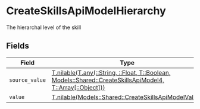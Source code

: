# CreateSkillsApiModelHierarchy

The hierarchal level of the skill


## Fields

| Field                                                                                                                                                                | Type                                                                                                                                                                 | Required                                                                                                                                                             | Description                                                                                                                                                          |
| -------------------------------------------------------------------------------------------------------------------------------------------------------------------- | -------------------------------------------------------------------------------------------------------------------------------------------------------------------- | -------------------------------------------------------------------------------------------------------------------------------------------------------------------- | -------------------------------------------------------------------------------------------------------------------------------------------------------------------- |
| `source_value`                                                                                                                                                       | [T.nilable(T.any(::String, ::Float, T::Boolean, Models::Shared::CreateSkillsApiModel4, T::Array[::Object]))](../../models/shared/createskillsapimodelsourcevalue.md) | :heavy_minus_sign:                                                                                                                                                   | N/A                                                                                                                                                                  |
| `value`                                                                                                                                                              | [T.nilable(Models::Shared::CreateSkillsApiModelValue)](../../models/shared/createskillsapimodelvalue.md)                                                             | :heavy_minus_sign:                                                                                                                                                   | N/A                                                                                                                                                                  |